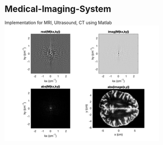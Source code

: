 # Medical-Imaging-System
Implementation for MRI, Ultrasound, CT using Matlab
![Diagram](assets/MRI.png)